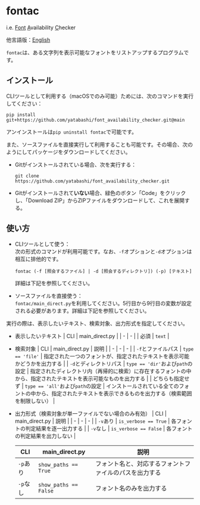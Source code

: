 # fontac

i.e. <ins>Font</ins> <ins>A</ins>vailability <ins>C</ins>hecker

他言語版：[English](./README-en.md)

`fontac`は、ある文字列を表示可能なフォントをリストアップするプログラムです。

## インストール
CLIツールとして利用する（macOSでのみ可能）ためには、次のコマンドを実行してください：
```
pip install git+https://github.com/yatabashi/font_availability_checker.git@main
```
アンインストールは`pip uninstall fontac`で可能です。

また、ソースファイルを直接実行して利用することも可能です。その場合、次のようにしてパッケージをダウンロードしてください。
* Gitがインストールされている場合、次を実行する：  
    ```
    git clone https://github.com/yatabashi/font_availability_checker.git
    ```
* Gitがインストールされて**いない**場合、緑色のボタン「Code」をクリックし、「Download ZIP」からZIPファイルをダウンロードして、これを展開する。

## 使い方
* CLIツールとして使う：  
次の形式のコマンドが利用可能です。なお、`-f`オプションと`-d`オプションは相互に排他的です。
    ```
    fontac (-f [照会するファイル] | -d [照会するディレクトリ]) (-p) [テキスト]
    ```
    詳細は下記を参照してください。

* ソースファイルを直接使う：  
`fontac/main_direct.py`を利用してください。5行目から9行目の変数が設定される必要があります。詳細は下記を参照してください。

実行の際は、表示したいテキスト、検索対象、出力形式を指定してください。
* 表示したいテキスト
    | CLI | main_direct.py |
    | - | - |
    | 必須 | `text` |

* 検索対象
    | CLI | main_direct.py | 説明 |
    | - | - | - |
    | `-f`とファイルパス | `type == 'file'` | 指定された一つのフォントが、指定されたテキストを表示可能かどうかを出力する |
    | `-d`とディレクトリパス | `type == 'dir'`および`path`の設定 | 指定されたディレクトリ内（再帰的に検索）に存在するフォントの中から、指定されたテキストを表示可能なものを出力する |
    | どちらも指定せず | `type == 'all'`および`path`の設定 | インストールされている全てのフォントの中から、指定されたテキストを表示できるものを出力する（検索範囲を制限しない） |

* 出力形式（検索対象が単一ファイルでない場合のみ有効）
    | CLI | main_direct.py | 説明 |
    | - | - | - |
    | `-v`あり | `is_verbose == True` | 各フォントの判定結果を逐一出力する |
    | `-v`なし | `is_verbose == False` | 各フォントの判定結果を出力しない |

    | CLI | main_direct.py | 説明 |
    | - | - | - |
    | `-p`あり | `show_paths == True` | フォント名と、対応するフォントファイルのパスを出力する |
    | `-p`なし | `show_paths == False` | フォント名のみを出力する |